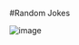 #Random Jokes

![image](https://user-images.githubusercontent.com/81670997/167286202-e756cb9d-20e7-4056-99cc-6ddff033285c.png)
